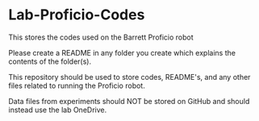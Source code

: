 # Lab-Proficio-Codes
This stores the codes used on the Barrett Proficio robot

Please create a README in any folder you create which explains the contents of the folder(s).

This repository should be used to store codes, README's, and any other files related to running the Proficio robot. 

Data files from experiments should NOT be stored on GitHub and should instead use the lab OneDrive.
